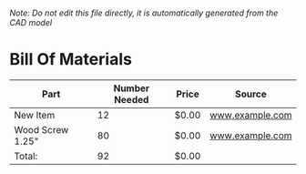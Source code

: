 ###### Note: Do not edit this file directly, it is automatically generated from the CAD model 
# Bill Of Materials 
 |Part|Number Needed|Price|Source| 
 |----|----------|-----|-----|
|New Item|12|$0.00|www.example.com|
|Wood Screw 1.25"|80|$0.00|www.example.com|
|Total: |92|$0.00| |